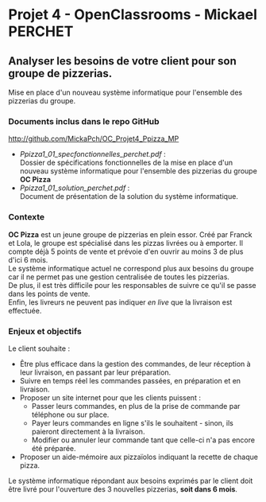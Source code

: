 # Projet 4 - OpenClassrooms - Mickael PERCHET
## Analyser les besoins de votre client pour son groupe de pizzerias.
Mise en place d'un nouveau système informatique pour l'ensemble des pizzerias du groupe.


### Documents inclus dans le repo GitHub  


<http://github.com/MickaPch/OC_Projet4_Ppizza_MP>


*   *Ppizza1_01_specfonctionnelles_perchet.pdf* :  
    Dossier de spécifications fonctionnelles de la mise en place d'un nouveau système informatique pour l'ensemble des pizzerias du groupe **OC Pizza**
*   *Ppizza1_01_solution_perchet.pdf* :  
    Document de présentation de la solution du système informatique.


### Contexte
**OC Pizza** est un jeune groupe de pizzerias en plein essor. Créé par Franck et Lola, le groupe est spécialisé dans les pizzas livrées ou à emporter. Il compte déjà 5 points de vente et prévoie d'en ouvrir au moins 3 de plus d'ici 6 mois.  
Le système informatique actuel ne correspond plus aux besoins du groupe car il ne permet pas une gestion centralisée de toutes les pizzerias.  
De plus, il est très difficile pour les responsables de suivre ce qu'il se passe dans les points de vente.  
Enfin, les livreurs ne peuvent pas indiquer *en live* que la livraison est effectuée.


### Enjeux et objectifs
Le client souhaite :  
*   Être plus efficace dans la gestion des commandes, de leur réception à leur livraison, en passant par leur préparation.  
*   Suivre en temps réel les commandes passées, en préparation et en livraison.  
*   Proposer un site internet pour que les clients puissent :  
    +   Passer leurs commandes, en plus de la prise de commande par téléphone ou sur place.  
    +   Payer leurs commandes en ligne s'ils le souhaitent - sinon, ils paieront directement à la livraison.
    +   Modifier ou annuler leur commande tant que celle-ci n'a pas encore été préparée.  
*   Proposer un aide-mémoire aux pizzaïolos indiquant la recette de chaque pizza.


Le système informatique répondant aux besoins exprimés par le client doit être livré pour l'ouverture des 3 nouvelles pizzerias, **soit dans 6 mois**.
